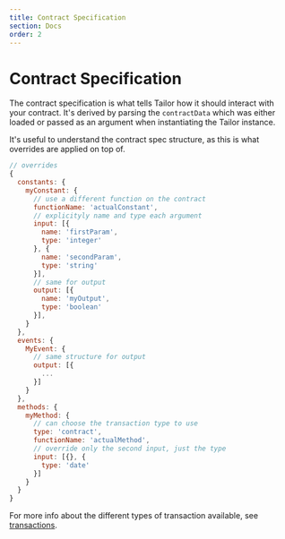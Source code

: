 ```yaml
---
title: Contract Specification
section: Docs
order: 2
---
```


# Contract Specification

The contract specification is what tells Tailor how it should interact with your contract. It's derived by parsing the `contractData` which was either loaded or passed as an argument when instantiating the Tailor instance.

It's useful to understand the contract spec structure, as this is what overrides are applied on top of.

```js
// overrides
{
  constants: {
    myConstant: {
      // use a different function on the contract
      functionName: 'actualConstant',
      // explicityly name and type each argument
      input: [{
        name: 'firstParam',
        type: 'integer'
      }, {
        name: 'secondParam',
        type: 'string'
      }],
      // same for output
      output: [{
        name: 'myOutput',
        type: 'boolean'
      }],
    }
  },
  events: {
    MyEvent: {
      // same structure for output
      output: [{
        ...
      }]
    }
  },
  methods: {
    myMethod: {
      // can choose the transaction type to use
      type: 'contract',
      functionName: 'actualMethod',
      // override only the second input, just the type
      input: [{}, {
        type: 'date'
      }]
    }
  }
}
```

For more info about the different types of transaction available, see [transactions](https://docs.colony.io/tailor/docs-transactions/).
